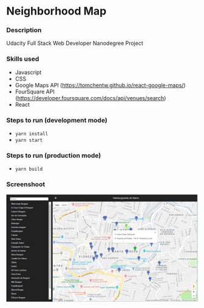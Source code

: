 # Neighborhood Map

### Description
Udacity Full Stack Web Developer Nanodegree Project

### Skills used
- Javascript
- CSS
- Google Maps API (https://tomchentw.github.io/react-google-maps/)
- FourSquare API (https://developer.foursquare.com/docs/api/venues/search)
- React

### Steps to run (development mode)
- `yarn install`
- `yarn start`

### Steps to run (production mode)
- `yarn build`

### Screenshoot
<img src="./screenshoot.PNG"/>
